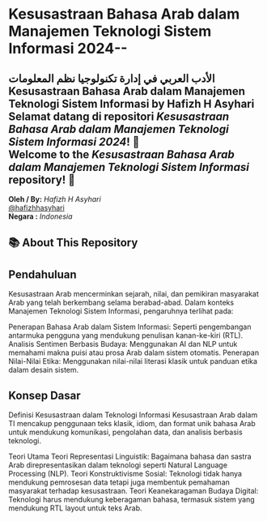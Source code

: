 # Kesusastraan Bahasa Arab dalam Manajemen Teknologi Sistem Informasi 2024--
الأدب العربي في إدارة تكنولوجيا نظم المعلومات
Kesusastraan Bahasa Arab dalam Manajemen Teknologi Sistem Informasi by Hafizh H Asyhari
**Selamat datang di repositori *Kesusastraan Bahasa Arab dalam Manajemen Teknologi Sistem Informasi 2024*! 🎉**  
**Welcome to the *Kesusastraan Bahasa Arab dalam Manajemen Teknologi Sistem Informasi* repository! 🎉**
---
**Oleh / By:** *Hafizh H Asyhari*  
[@hafizhhasyhari](#)  
**Negara :** *Indonesia*
## 📚 About This Repository  
## Pendahuluan
Kesusastraan Arab mencerminkan sejarah, nilai, dan pemikiran masyarakat Arab yang telah berkembang selama berabad-abad. Dalam konteks Manajemen Teknologi Sistem Informasi, pengaruhnya terlihat pada:

Penerapan Bahasa Arab dalam Sistem Informasi: Seperti pengembangan antarmuka pengguna yang mendukung penulisan kanan-ke-kiri (RTL).
Analisis Sentimen Berbasis Budaya: Menggunakan AI dan NLP untuk memahami makna puisi atau prosa Arab dalam sistem otomatis.
Penerapan Nilai-Nilai Etika: Menggunakan nilai-nilai literasi klasik untuk panduan etika dalam desain sistem.

## Konsep Dasar
Definisi Kesusastraan dalam Teknologi Informasi
Kesusastraan Arab dalam TI mencakup penggunaan teks klasik, idiom, dan format unik bahasa Arab untuk mendukung komunikasi, pengolahan data, dan analisis berbasis teknologi.

Teori Utama
Teori Representasi Linguistik:
Bagaimana bahasa dan sastra Arab direpresentasikan dalam teknologi seperti Natural Language Processing (NLP).
Teori Konstruktivisme Sosial:
Teknologi tidak hanya mendukung pemrosesan data tetapi juga membentuk pemahaman masyarakat terhadap kesusastraan.
Teori Keanekaragaman Budaya Digital:
Teknologi harus mendukung keberagaman bahasa, termasuk sistem yang mendukung RTL layout untuk teks Arab.
